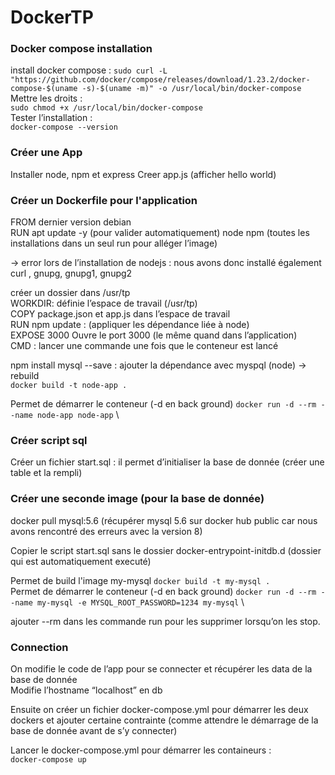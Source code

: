 # DockerTP

### Docker compose installation

install docker compose :
`sudo curl -L "https://github.com/docker/compose/releases/download/1.23.2/docker-compose-$(uname -s)-$(uname -m)" -o /usr/local/bin/docker-compose` \
Mettre les droits : \
`sudo chmod +x /usr/local/bin/docker-compose` \
Tester l’installation : \
`docker-compose --version`

### Créer une App 

Installer node, npm et express
Creer app.js (afficher hello world)

### Créer un Dockerfile pour l'application

FROM dernier version debian \
RUN apt update -y (pour valider automatiquement) node npm (toutes les installations dans un seul run pour alléger l’image)

-> error lors de l’installation de nodejs : nous avons donc installé également curl , gnupg, gnupg1, gnupg2

créer un dossier dans /usr/tp \
WORKDIR: définie l’espace de travail (/usr/tp) \
COPY package.json et app.js dans l’espace de travail \
RUN npm update : (appliquer les dépendance liée à node) \
EXPOSE 3000 Ouvre le port 3000 (le même quand dans l’application) \
CMD : lancer une commande une fois que le conteneur est lancé

npm install mysql --save : ajouter la dépendance avec myspql (node)  -> rebuild \
`docker build -t node-app .`

Permet de démarrer le conteneur (-d en back ground)
`docker run -d --rm --name node-app node-app` \

### Créer script sql

Créer un fichier start.sql : il permet d’initialiser la base de donnée (créer une table et la rempli)

### Créer une seconde image (pour la base de donnée)

docker pull mysql:5.6 (récupérer mysql 5.6 sur docker hub public car nous avons rencontré des erreurs avec la version 8)
 
Copier le script start.sql sans le dossier docker-entrypoint-initdb.d (dossier qui est automatiquement executé)

Permet de build l'image my-mysql
`docker build -t my-mysql .` \
Permet de démarrer le conteneur (-d en back ground)
`docker run -d --rm --name my-mysql -e MYSQL_ROOT_PASSWORD=1234 my-mysql` \

ajouter --rm dans les commande run pour les supprimer lorsqu’on les stop.

### Connection 

On modifie le code de l’app pour se connecter et récupérer les data de la base de donnée \
Modifie l’hostname “localhost” en db

Ensuite on créer un fichier docker-compose.yml pour démarrer les deux dockers et ajouter certaine contrainte (comme attendre le démarrage de la base de donnée avant de s’y connecter)

Lancer le docker-compose.yml pour démarrer les containeurs : \
`docker-compose up`
